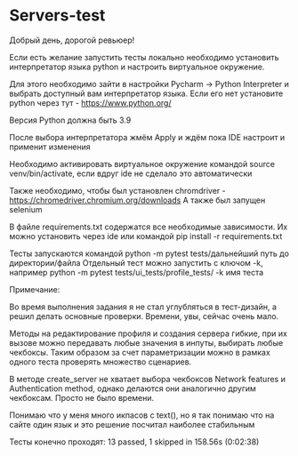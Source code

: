 # Servers-test

Добрый день, дорогой ревьюер!

Если есть желание запустить тесты локально  необходимо установить интерпретатор языка python 
и настроить виртуальное окружение.

Для этого необходимо зайти в настройки Pycharm → Python Interpreter и выбрать доступный вам интерпретатор языка. 
Если его нет установите python через тут - https://www.python.org/

Версия Python должна быть 3.9

После выбора интерпретатора жмём Apply и ждём пока IDE настроит и применит изменения

Необходимо активировать виртуальное окружение командой source venv/bin/activate, если вдруг ide не сделало это 
автоматически

Также необходимо, чтобы был установлен chromdriver - https://chromedriver.chromium.org/downloads
А также был запущен selenium 

В файле requirements.txt содержатся все необходимые зависимости. Их можно установить через ide или командой 
pip install -r requirements.txt

Тесты запускаются командой python -m pytest tests/дальнейший путь до директории/файла
Отдельный тест можно запустить с ключом -k, например python -m pytest tests/ui_tests/profile_tests/ -k имя теста


Примечание: 

Во время выполнения задания я не стал углубляться в тест-дизайн, а решил делать основные проверки. 
Времени, увы, сейчас очень мало. 

Методы на редактирование профиля и создания сервера гибкие, при их вызове можно передавать любые значения в инпуты,
выбирать любые чекбоксы. Таким образом за счет параметризации можно в рамках одного теста проверять множество сценариев.

В методе create_server не хватает выбора чекбоксов Network features и Authentication method, однако делаются 
они аналогично другим чекбоксам. Просто не было времени. 

Понимаю что у меня много икпасов с text(), но я так понимаю что на сайте один язык и это решение 
посчитал наиболее стабильным

Тесты конечно проходят: 13 passed, 1 skipped in 158.56s (0:02:38) 